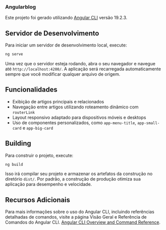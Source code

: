 ### Angularblog

Este projeto foi gerado utilizando [Angular CLI](https://github.com/angular/angular-cli) versão 19.2.3.

## Servidor de Desenvolvimento
Para iniciar um servidor de desenvolvimento local, execute:

```bash
ng serve
```
Uma vez que o servidor esteja rodando, abra o seu navegador e navegue até `http://localhost:4200/`. A aplicação será recarregada automaticamente sempre que você modificar qualquer arquivo de origem.

## Funcionalidades

- Exibição de artigos principais e relacionados
- Navegação entre artigos utilizando roteamento dinâmico com `routerLink`
- Layout responsivo adaptado para dispositivos móveis e desktops
- Uso de componentes personalizados, como `app-menu-title`, `app-small-card` e `app-big-card`


## Building
Para construir o projeto, execute:

```bash
ng build
```
Isso irá compilar seu projeto e armazenar os artefatos da construção no diretório `dist/`. Por padrão, a construção de produção otimiza sua aplicação para desempenho e velocidade.


## Recursos Adicionais
Para mais informações sobre o uso do Angular CLI, incluindo referências detalhadas de comandos, visite a página Visão Geral e Referência de Comandos do Angular CLI. [Angular CLI Overview and Command Reference](https://angular.dev/tools/cli).
